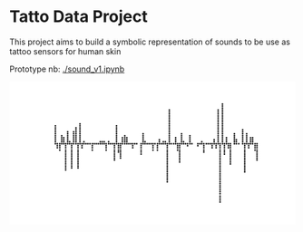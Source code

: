 # Tatto Data Project

This project aims to build a symbolic representation of sounds to be use as tattoo sensors for human skin

Prototype nb: <a href='./sound_v1.ipynb'>./sound_v1.ipynb</a>


<img src="./points_01.png"></img>
